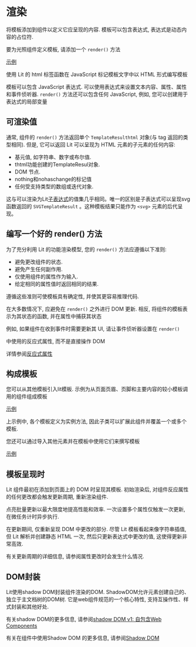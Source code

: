 # 渲染

将模板添加到组件以定义它应呈现的内容. 模板可以包含表达式, 表达式是动态内容的占位符.

要为光照组件定义模板, 请添加一个 `render()` 方法

[示例](https://lit.dev/playground/#sample=docs/templates/define)

使用 Lit 的 html 标签函数在 JavaScript 标记模板文字中以 HTML 形式编写模板

模板可以包含 JavaScript
表达式. 可以使用表达式来设置文本内容、属性、属性和事件侦听器. `render()` 方法还可以包含任何
JavaScript, 例如, 您可以创建用于表达式的局部变量

## 可渲染值

通常, 组件的 `render()` 方法返回单个 `TemplateResulthtml` 对象(与 tag
返回的类型相同). 但是, 它可以返回 Lit 可以呈现为 HTML 元素的子元素的任何内容:

* 基元值, 如字符串、数字或布尔值.
* thtml功能创建的TemplateResul对象.
* DOM 节点.
* nothing和nohaschange的标记值
* 任何受支持类型的数组或迭代对象.

这与可以渲染为Lit[子表达式](/docs/templates/expressions/#子表达式)的值集几乎相同。唯一的区别是子表达式可以呈现svg函数返回的 `SVGTemplateResult` 。这种模板结果只能作为 `<svg>` 元素的后代呈现。

## 编写一个好的 render() 方法

为了充分利用 Lit 的功能渲染模型, 您的 `render()` 方法应遵循以下准则:

* 避免更改组件的状态.
* 避免产生任何副作用.
* 仅使用组件的属性作为输入.
* 给定相同的属性值时返回相同的结果.

遵循这些准则可使模板具有确定性, 并使其更容易推理代码.

在大多数情况下, 应避免在 `render()` 之外进行 DOM
更新. 相反, 将组件的模板表示为其状态的函数, 并在属性中捕获其状态

例如, 如果组件在收到事件时需要更新其 UI, 请让事件侦听器设置在 `render()`

中使用的反应式属性, 而不是直接操作 DOM

详情参阅[反应式属性](/docs/components/properties/)

## 构成模板

您可以从其他模板引入lit模板. 示例为从页面页眉、页脚和主要内容的较小模板调用的组件组成模板

[示例](https://lit.dev/playground/#sample=docs/templates/compose)

上示例中, 各个模板定义为实例方法, 因此子类可以扩展此组件并覆盖一个或多个模板.

您还可以通过导入其他元素并在模板中使用它们来撰写模板

[示例](https://lit.dev/playground/#sample=docs/templates/composeimports)

## 模板呈现时

Lit 组件最初在添加到页面上的 DOM
时呈现其模板. 初始渲染后, 对组件反应属性的任何更改都会触发更新周期, 重新渲染组件.

点亮批量更新以最大限度地提高性能和效率. 一次设置多个属性仅触发一次更新, 在微任务计时异步执行.

在更新期间, 仅重新呈现 DOM 中更改的部分. 尽管 Lit 模板看起来像字符串插值, 但 Lit
解析并创建静态 HTML 一次, 然后只更新表达式中更改的值, 这使得更新非常高效.

有关更新周期的详细信息, 请参阅属性更改时会发生什么情况.

## DOM封装

Lit使用shadow
DOM封装组件渲染的DOM. ShadowDOM允许元素创建自己的、独立于主文档树的DOM树. 它是web组件规范的一个核心特性, 支持互操作性、样式封装和其他好处.

有关shadow
DOM的更多信息, 请参阅[shadow DOM v1: 自包含Web Components](https://developers.google.com/web/fundamentals/web-components/shadowdom)

有关在组件中使用Shadow DOM
的更多信息, 请参阅[Shadow DOM](/docs/components/shadow-dom/)
